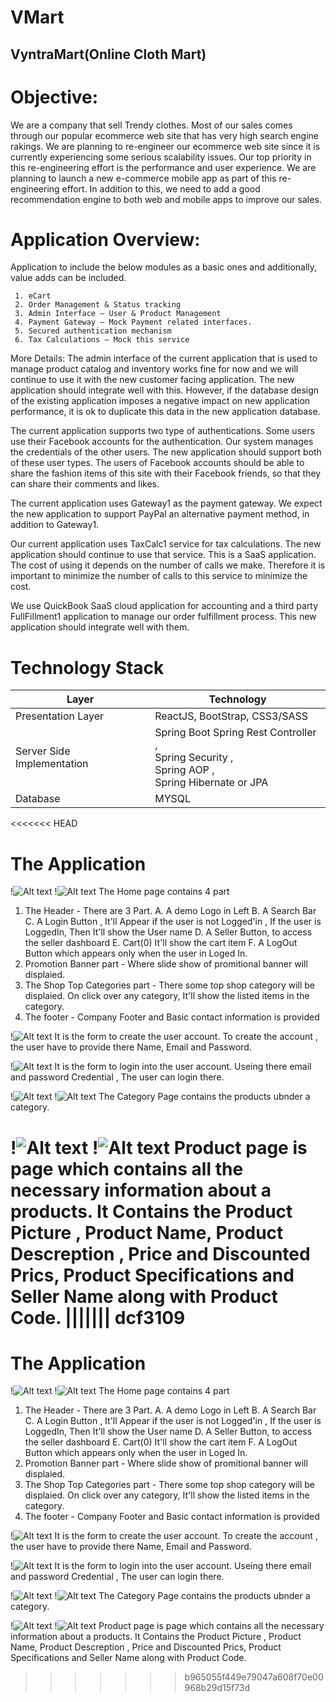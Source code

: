 # VMart

## VyntraMart(Online Cloth Mart)

# Objective:

  We are a company that sell Trendy clothes. Most of our sales comes through our popular ecommerce web site that has very high search engine rakings. We are planning to re-engineer our ecommerce web site since it is currently experiencing some serious scalability issues.
Our top priority in this re-engineering effort is the performance and user experience. We are planning to launch a new e-commerce mobile app as part of this re-engineering effort. In addition to this, we need to add a good recommendation engine to both web and mobile apps to improve our sales.

# Application Overview:
Application to include the below modules as a basic ones and additionally, value adds can be included.
     
     1. eCart
     2. Order Management & Status tracking
     3. Admin Interface – User & Product Management
     4. Payment Gateway – Mock Payment related interfaces.
     5. Secured authentication mechanism
     6. Tax Calculations – Mock this service
    
More Details:
     The admin interface of the current application that is used to manage product catalog and inventory works fine for now and we will continue to use it with the new customer facing application. The new application should integrate well with this. However, if the database design of the existing application imposes a negative impact on new application performance, it is ok to duplicate this data in the new application database.
  
   The current application supports two type of authentications. Some users use their Facebook accounts for the authentication. Our system manages the credentials of the other users. The new application should support both of these user types. The users of Facebook accounts should be able to share the fashion items of this site with their Facebook friends, so that they can share their comments and likes.
    
   The current application uses Gateway1 as the payment gateway. We expect the new application to support PayPal an alternative payment method, in addition to Gateway1.
    
   Our current application uses TaxCalc1 service for tax calculations. The new application should continue to use that service. This is a SaaS application. The cost of using it depends on the number of calls we make. Therefore it is important to minimize the number of calls to this service to minimize the cost.
    
   We use QuickBook SaaS cloud application for accounting and a third party FullFillment1 application to manage our order fulfillment process. This new application should integrate well with them.
    
    
# Technology Stack

| Layer  | Technology |
| ------------- | ------------- |
| Presentation Layer  | ReactJS, BootStrap, CSS3/SASS  |
| Server Side Implementation  | Spring Boot Spring Rest Controller , </br>Spring Security , </br>Spring AOP ,</br> Spring Hibernate or JPA  |
| Database  | MYSQL  |



<<<<<<< HEAD
# The Application 

!![Alt text](screenshots/HOMELOGIN.png "Home page 1")
!![Alt text](screenshots/HomeLogOut.png "Home page 1") 
The Home page contains 4 part 
1. The Header - There are 3 Part. 
    A. A demo Logo in Left 
    B. A Search Bar 
    C. A Login Button , It'll Appear if the user is not Logged'in , If the user is LoggedIn, Then It'll show the User name
    D. A Seller Button, to access the seller dashboard 
    E. Cart(0) It'll show the cart item
    F. A LogOut Button which appears only when the user in Loged In.
1. Promotion Banner part -  Where slide show of promitional banner will displaied.
2. The Shop Top Categories part - There some top shop category will be displaied. On click over any category, It'll show the listed items in the category.
3. The footer - Company Footer and Basic contact information is provided


!![Alt text](screenshots/CreateAcc.png "create account")
It is the form to create the user account. To create the account , the user have to provide there Name, Email and Password. 

!![Alt text](screenshots/Login.png "Login account")
It is the form to login into the user account. Useing there email and password Credential , The user can login there.


!![Alt text](screenshots/UnderCat.png "Product page 1")
!![Alt text](screenshots/underCat1.png "Product page 1") 
The Category Page contains the products ubnder a category.


!![Alt text](screenshots/Product1.png "Product page 1")
!![Alt text](screenshots/Product2.png "Product page 1") 
Product page is page which contains all the necessary information about a products. 
It Contains the Product Picture , Product Name, Product Descreption , Price and Discounted Prics,
Product Specifications and Seller Name along with Product Code.
||||||| dcf3109
=======
# The Application 

!![Alt text](screenshots/HOMELOGIN.png "Home page 1")
!![Alt text](screenshots/HomeLogOut.png "Home page 1") 
The Home page contains 4 part 
1. The Header - There are 3 Part. 
    A. A demo Logo in Left 
    B. A Search Bar 
    C. A Login Button , It'll Appear if the user is not Logged'in , If the user is LoggedIn, Then It'll show the User name
    D. A Seller Button, to access the seller dashboard 
    E. Cart(0) It'll show the cart item
    F. A LogOut Button which appears only when the user in Loged In.
1. Promotion Banner part -  Where slide show of promitional banner will displaied.
2. The Shop Top Categories part - There some top shop category will be displaied. On click over any category, It'll show the listed items in the category.
3. The footer - Company Footer and Basic contact information is provided


!![Alt text](screenshots/CreateAcc.png "create account")
It is the form to create the user account. To create the account , the user have to provide there Name, Email and Password. 

!![Alt text](screenshots/Login.png "Login account")
It is the form to login into the user account. Useing there email and password Credential , The user can login there.


!![Alt text](screenshots/UnderCat.png "Product page 1")
!![Alt text](screenshots/underCat1.png "Product page 1") 
The Category Page contains the products ubnder a category.


!![Alt text](screenshots/Product1.png "Product page 1")
!![Alt text](screenshots/Product2.png "Product page 1") 
Product page is page which contains all the necessary information about a products. 
It Contains the Product Picture , Product Name, Product Descreption , Price and Discounted Prics,
Product Specifications and Seller Name along with Product Code.
>>>>>>> b965055f449e79047a608f70e00968b29d15f73d
